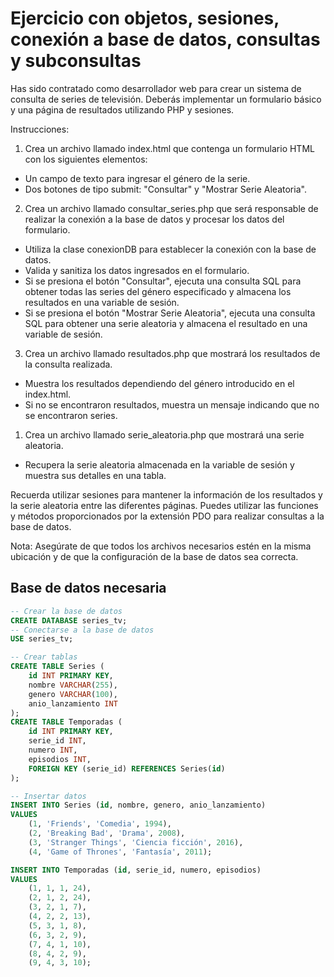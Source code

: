 
# Ejercicio con objetos, sesiones, conexión a base de datos, consultas y subconsultas

Has sido contratado como desarrollador web para crear un sistema de consulta de series de televisión. Deberás implementar un formulario básico y una página de resultados utilizando PHP y sesiones.

Instrucciones:

1. Crea un archivo llamado index.html que contenga un formulario HTML con los siguientes elementos:

- Un campo de texto para ingresar el género de la serie.
- Dos botones de tipo submit: "Consultar" y "Mostrar Serie Aleatoria".

2. Crea un archivo llamado consultar_series.php que será responsable de realizar la conexión a la base de datos y procesar los datos del formulario.

- Utiliza la clase conexionDB para establecer la conexión con la base de datos.
- Valida y sanitiza los datos ingresados en el formulario.
- Si se presiona el botón "Consultar", ejecuta una consulta SQL para obtener todas las series del género especificado y almacena los resultados en una variable de sesión.
- Si se presiona el botón "Mostrar Serie Aleatoria", ejecuta una consulta SQL para obtener una serie aleatoria y almacena el resultado en una variable de sesión.

3. Crea un archivo llamado resultados.php que mostrará los resultados de la consulta realizada.

- Muestra los resultados dependiendo del género introducido en el index.html.
- Si no se encontraron resultados, muestra un mensaje indicando que no se encontraron series.

1. Crea un archivo llamado serie_aleatoria.php que mostrará una serie aleatoria.

- Recupera la serie aleatoria almacenada en la variable de sesión y muestra sus detalles en una tabla.

Recuerda utilizar sesiones para mantener la información de los resultados y la serie aleatoria entre las diferentes páginas. Puedes utilizar las funciones y métodos proporcionados por la extensión PDO para realizar consultas a la base de datos.

Nota: Asegúrate de que todos los archivos necesarios estén en la misma ubicación y de que la configuración de la base de datos sea correcta.

## Base de datos necesaria

~~~sql
-- Crear la base de datos
CREATE DATABASE series_tv;
-- Conectarse a la base de datos
USE series_tv;

-- Crear tablas
CREATE TABLE Series (
    id INT PRIMARY KEY,
    nombre VARCHAR(255),
    genero VARCHAR(100),
    anio_lanzamiento INT
);
CREATE TABLE Temporadas (
    id INT PRIMARY KEY,
    serie_id INT,
    numero INT,
    episodios INT,
    FOREIGN KEY (serie_id) REFERENCES Series(id)
);

-- Insertar datos
INSERT INTO Series (id, nombre, genero, anio_lanzamiento)
VALUES
    (1, 'Friends', 'Comedia', 1994),
    (2, 'Breaking Bad', 'Drama', 2008),
    (3, 'Stranger Things', 'Ciencia ficción', 2016),
    (4, 'Game of Thrones', 'Fantasía', 2011);

INSERT INTO Temporadas (id, serie_id, numero, episodios)
VALUES
    (1, 1, 1, 24),
    (2, 1, 2, 24),
    (3, 2, 1, 7),
    (4, 2, 2, 13),
    (5, 3, 1, 8),
    (6, 3, 2, 9),
    (7, 4, 1, 10),
    (8, 4, 2, 9),
    (9, 4, 3, 10);
~~~
